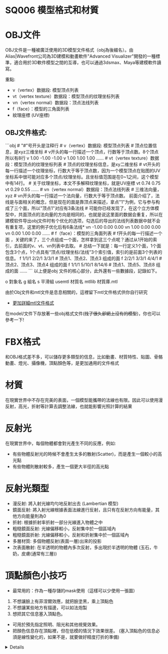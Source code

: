 # SQ006 模型格式和材質

# OBJ文件
OBJ文件是一種被廣泛使用的3D模型文件格式（obj為後綴名）。由Alias|Wavefront公司為3D建模和動畫軟件"Advanced Visualizer"開發的一種標準，適合用於3D軟件模型之間的互導，也可以通過3dsmax、Maya等建模軟件讀寫。

重點:
- v（vertex）数据段: 模型顶点列表
- vt（vertex texture）数据段：模型顶点的纹理坐标列表
- vn（vertex normal）数据段：顶点法线列表
- f（face）：模型的三角面列表
- 紋理座標 (UV座標)

## OBJ文件格式:
<detail>
```obj
# "#"号开头是注释行
# v（vertex）数据段: 模型顶点列表
# 顶点位置信息，是xyz三维坐标
# v开头的每一行描述一个顶点，行数等于顶点数。8个顶点所以有8行
v  1.00  -1.00  -1.00
v  1.00  1.00  1.00
......
# vt（vertex texture）数据段：模型顶点的纹理坐标列表
# 顶点的纹理坐标信息，是xy二维坐标
# vt开头的每一行描述一个纹理坐标，行数大于等于顶点数，因为一个模型顶点在贴图的UV坐标系中很可能对应多个顶点/纹理坐标。且坐标值范围是在0~1之间，这个模型中有14行。
# 关于纹理坐标，本文不多解释纹理坐标，就是UV座標
vt  0.74  0.75
vt  0.29  0.55
......
# vn（vertex normal）数据段：顶点法线列表
# 三维法向量，xyz
# vn开头的每一行描述一个法向量，行数大于等于顶点数。 前面介绍了，法线是与面相关的概念，但是现在的面是靠顶点来描述，拿点"1"为例，它与参与构成了三个面，所以"顶点1"对应有3条法线
# 可能你已经发现了，在这个立方体模型中，共面顶点的法向量的方向是相同的，也就是说这里面的数据会重复，所以在建模软件导出obj文件时有个优化的选项，勾选后的导出的法线列表数据中就不会有重复项，这里的例子优化后有6条法线*
vn  -1.00 0.00 0.00 
vn  1.00 0.00 0.00
vn  0.00 1.00 0.00
......
# f（face）：模型的三角面列表
# f开头的每一行描述一个面 ，关键的来了，三个点组成一个面，怎样拿到这三个点呢？通过从1开始的索引，去前面的v、vt、vn列表中去取。
# 总结一下就是：每一行定义1个面，1个面包含3个点，1个点具有“顶点/纹理坐标/法线”3个索引值，索引的是前面3个列表的信息。
f  1/1/1  2/2/1  3/3/1      # 顶点1、顶点2、顶点3 组成的面
f  2/2/1  3/3/1  4/4/1      # 顶点2、顶点3、顶点4 组成的面
f  1/1/1  5/10/1  8/14/6  # 顶点1、顶点5、顶点8 组成的面
......
```
以上便是obj 文件的核心部分，此外還有一些數據段，記錄如下。

o 對象名
g 組名
s 平滑組
usemtl 材質名
mtllib 材質庫.mtl

由於Obj文件和mtl文件是息息相關的，這裡留下mtl文件格式供你自行研究

* [更加詳細mtl文件格式](https://www.loc.gov/preservation/digital/formats/fdd/fdd000508.shtml)

在model/文件下存放著一些obj格式文件(~~找了很久卻網上沒有的模型~~)，你也可以參考一下!

</details>

# FBX格式
和OBJ格式差不多，可以儲存更多類型的信息，比如動畫、材質特性、貼圖、骨骼動畫、燈光、攝像機，頂點顏色等，是更加通用的文件格式

# 材質
在現實世界中不存在完美的表面，一個模型能攜帶的法線也有限。因此可以使用漫反射，高光，折射等計算去調整法線，也就能影響光照計算的結果

# 反射光
在現實世界中，每個物體都會對光產生不同的反應，例如:
- 有些物體反射光的時候不會產生太多的散射(Scatter)，而是產生一個較小的高光點
- 有些物體則散射較多，產生一個更大半徑的高光點

# 反射光類型
- 漫反射: 將入射光線均勻地反射出去 (Lambertian 模型)
- 鏡面反射: 將入射光線根據表面法線進行反射，且只有在反射方向有能量，其他方向能量則為0
- 折射: 根據折射率折射一部分光線進入物體之中
- 粗糙鏡面反射: 光線偏移較小，反射集中於一個區域內
- 粗糙鏡面折射: 光線偏移較小，反射和折射集中於一個區域內
- 多層材質: 多個物體反射(表面一層)出來的投影
- 次表面散射: 在半透明的物體內多次反射，多出現於半透明的物體 (玉石，牛奶，皮膚(通常有三層))

# 頂點顏色小技巧
- 最常用的：作為一種存儲的mask使用（這樣可以少使用一張圖）
1. 不想讓臉上有菲涅爾效應，就把臉塗黑，乘上頂點色
2. 不想讓某些地方有描邊，可以如法炮製
3. 想把其它信息塞入頂點色。
- 可用於預先指定照明、阻光和其他視覺效果。
- 把顏色信息存在頂點裡，但在低模的情況下效果很差。
(塞入頂點色的信息必須是線性變化的，如果不是，就要做好精度打折的準備)

<details>
* [3ds Max 顶点颜色](https://www.ddove.com/edu/chapter/8123.html)
3ds Max 中的所有對像都具有貼圖通道，其中保存關於紋理貼圖以及頂點顏色、照明和 Alpha 的信息。網格對象同樣具有幾何體和頂點選擇通道。
> 主通道為頂點顏色，這可以使對像中的每個頂點都有其自己的顏色，並且在頂點之間自動漸變。此著色默認情況下不可見，但您可以通過“對象屬性”設置切換其顯示。還可以通過“頂點繪製”修改器等各種功能查看和編輯頂點著色。它可用於預先指定照明、阻光和其他視覺效果。貼圖通道數據也可由如游戲引擎等外部應用程序使用

<details>

# 光滑組
光滑組（smoothing group）是用來設置邊緣線的光滑顯示的。

smoothing group定義了模型邊緣被渲染出來的方式，下圖三個瓶子是同一個模型。左邊的瓶子是硬邊渲染出來的。右邊的瓶子就是光滑的邊緣渲染出來的。中間的瓶子在高光區域設置了smoothing group，所以高光區是平滑的，而其他邊緣仍然是硬邊渲染

![](pic/%E8%9E%A2%E5%B9%95%E6%93%B7%E5%8F%96%E7%95%AB%E9%9D%A2%202022-08-28%20212131.png)

下面圖標出了面的亮度(不是確切數字)，兩面之間的過渡就是兩面亮度和的平均值，光滑組處理面之間的光照信息，提高它們的亮度、飽和度

![](pic/%E8%9E%A2%E5%B9%95%E6%93%B7%E5%8F%96%E7%95%AB%E9%9D%A2%202022-08-28%20212355.png)

- 如果兩個面一個光滑組是1，另一個是2，就不進行計算
- 如果他們的光滑組都是1，就會進行光照計算，產生光滑效果，影響最終渲染

![](pic/%E8%9E%A2%E5%B9%95%E6%93%B7%E5%8F%96%E7%95%AB%E9%9D%A2%202022-08-28%20212524.png)

# 光滑組和法線
使用Substance Painter軟件製作漸變色的法線貼圖的時候，會出現黑邊情況
- 光滑組相連的模型，法線貼圖都存在大漸變色，導致模型的法線效果會很奇怪（平面上有發暗發亮的光影）。當你發現你的模型出現這種漸變時，一定是出現了光滑組的問題。
- 中間的兩個模型出現了不同程度的接縫（第三個模型的接縫非常明顯，第二個模型則弱一些）。光滑組和uv統一相連或斷開，是不會出現明顯接縫的，當遇到接縫問題，優先考慮模型的光滑組和uv是否統一

![光滑組和法線](pic/v2-5705f6817b9befd91fdb70f13f352fa7_720w.jpg)

# 紋理動畫
在採樣紋理的時候，可以嘗試把紋理的圖片UV座標平移，達到產生複雜動畫的錯覺

# 備忘
https://www.adobe.com/products/substance3d-painter.html





